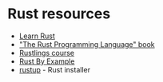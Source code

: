 Rust resources
==============

- [Learn Rust](https://www.rust-lang.org/learn)
- ["The Rust Programming Language" book](https://doc.rust-lang.org/book/)
- [Rustlings course](https://github.com/rust-lang/rustlings/)
- [Rust By Example](https://doc.rust-lang.org/stable/rust-by-example/)
- [rustup](https://rustup.rs/) - Rust installer
